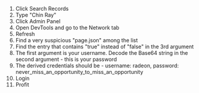 1. Click Search Records
2. Type "Chin Ray"
3. Click Admin Panel
4. Open DevTools and go to the Network tab
5. Refresh
6. Find a very suspicious "page.json" among the list
7. Find the entry that contains "true" instead of "false" in the 3rd argument
8. The first argument is your username. Decode the Base64 string in the second argument - this is your password
9. The derived credentials should be - username: radeon, password: never_miss_an_opportunity_to_miss_an_opportunity
10. Login
11. Profit